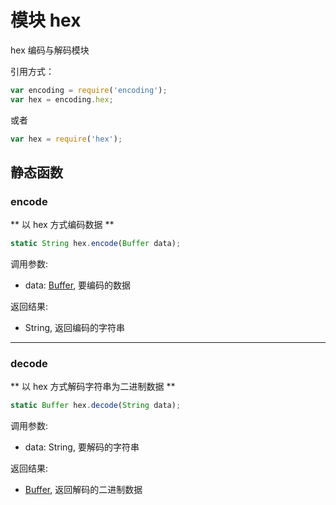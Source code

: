 # 模块 hex
hex 编码与解码模块

引用方式：

```JavaScript
var encoding = require('encoding');
var hex = encoding.hex;
```

或者

```JavaScript
var hex = require('hex');
```

## 静态函数
        
### encode
** 以 hex 方式编码数据 **

```JavaScript
static String hex.encode(Buffer data);
```

调用参数:
* data: [Buffer](../../object/ifs/Buffer.md), 要编码的数据

返回结果:
* String, 返回编码的字符串

--------------------------
### decode
** 以 hex 方式解码字符串为二进制数据 **

```JavaScript
static Buffer hex.decode(String data);
```

调用参数:
* data: String, 要解码的字符串

返回结果:
* [Buffer](../../object/ifs/Buffer.md), 返回解码的二进制数据

